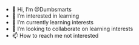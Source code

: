 - 👋 Hi, I’m @Dumbsmarts
- 👀 I’m interested in learning
- 🌱 I’m currently learning interests
- 💞️ I’m looking to collaborate on learning interests
- 📫 How to reach me not interested

<!---
Dumbsmarts/Dumbsmarts is a ✨ special ✨ repository because its `README.md` (this file) appears on your GitHub profile.
You can click the Preview link to take a look at your changes.
--->
